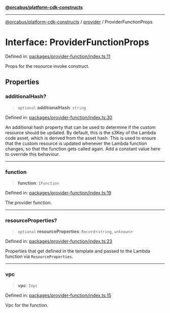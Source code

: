 [**@orcabus/platform-cdk-constructs**](../../../../README.md)

***

[@orcabus/platform-cdk-constructs](../../../../README.md) / [provider](../README.md) / ProviderFunctionProps

# Interface: ProviderFunctionProps

Defined in: [packages/provider-function/index.ts:11](https://github.com/OrcaBus/platform-cdk-constructs/blob/eb710b2f105d22a64c8abea3b2245773c2378377/packages/provider-function/index.ts#L11)

Props for the resource invoke construct.

## Properties

### additionalHash?

> `optional` **additionalHash**: `string`

Defined in: [packages/provider-function/index.ts:30](https://github.com/OrcaBus/platform-cdk-constructs/blob/eb710b2f105d22a64c8abea3b2245773c2378377/packages/provider-function/index.ts#L30)

An additional hash property that can be used to determine if the custom resource should be updated. By default,
this is the s3Key of the Lambda code asset, which is derived from the asset hash. This is used to ensure that
the custom resource is updated whenever the Lambda function changes, so that the function gets called again.
Add a constant value here to override this behaviour.

***

### function

> **function**: `IFunction`

Defined in: [packages/provider-function/index.ts:19](https://github.com/OrcaBus/platform-cdk-constructs/blob/eb710b2f105d22a64c8abea3b2245773c2378377/packages/provider-function/index.ts#L19)

The provider function.

***

### resourceProperties?

> `optional` **resourceProperties**: `Record`\<`string`, `unknown`\>

Defined in: [packages/provider-function/index.ts:23](https://github.com/OrcaBus/platform-cdk-constructs/blob/eb710b2f105d22a64c8abea3b2245773c2378377/packages/provider-function/index.ts#L23)

Properties that get defined in the template and passed to the Lambda function via `ResourceProperties`.

***

### vpc

> **vpc**: `IVpc`

Defined in: [packages/provider-function/index.ts:15](https://github.com/OrcaBus/platform-cdk-constructs/blob/eb710b2f105d22a64c8abea3b2245773c2378377/packages/provider-function/index.ts#L15)

Vpc for the function.
